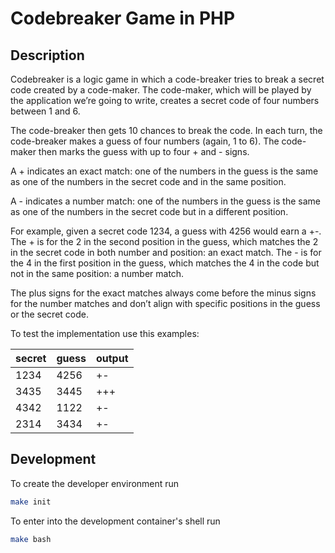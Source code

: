 # Codebreaker Game in PHP

## Description

Codebreaker is a logic game in which a code-breaker tries to break a secret code created by a code-maker. The code-maker, which will be played by the application we’re going to write, creates a secret code of four numbers between 1 and 6.

The code-breaker then gets 10 chances to break the code. In each turn, the code-breaker makes a guess of four numbers (again, 1 to 6). The code-maker then marks the guess with up to four + and - signs.

A + indicates an exact match: one of the numbers in the guess is the same as one of the numbers in the secret code and in the same position.

A - indicates a number match: one of the numbers in the guess is the same as one of the numbers in the secret code but in a different position.

For example, given a secret code 1234, a guess with 4256 would earn a +-. The + is for the 2 in the second position in the guess, which matches the 2 in the secret code in both number and position: an exact match. The - is for the 4 in the first position in the guess, which matches the 4 in the code but not in the same position: a number match.

The plus signs for the exact matches always come before the minus signs for the number matches and don’t align with specific positions in the guess or the secret code.

To test the implementation use this examples:

| secret | guess | output |
| ------ | ----- | ------ |
| 1234 | 4256 | +- |
| 3435 | 3445 | +++ |
| 4342 | 1122 | +- |
| 2314 | 3434 | +- |

## Development

To create the developer environment run

```bash
make init
```

To enter into the development container's shell run

```bash
make bash
```